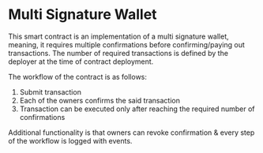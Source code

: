 # Multi Signature Wallet

This smart contract is an implementation of a multi signature wallet, meaning, it requires multiple confirmations before confirming/paying out transactions.
The number of required transactions is defined by the deployer at the time of contract deployment.

The workflow of the contract is as follows:
 1. Submit transaction
 2. Each of the owners confirms the said transaction
 3. Transaction can be executed only after reaching the required number of confirmations

Additional functionality is that owners can revoke confirmation & every step of the workflow is logged with events.
